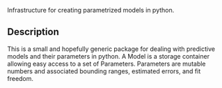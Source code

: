 Infrastructure for creating parametrized models in python.

Description
-----------

This is a small and hopefully generic package for dealing with predictive models and their parameters in python. A Model is a storage container allowing easy access to a set of Parameters. Parameters are mutable numbers and associated bounding ranges, estimated errors, and fit freedom.